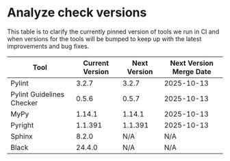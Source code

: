 # Analyze check versions

This table is to clarify the currently pinned version of tools we run in CI and when versions for the tools will be bumped to keep up with the latest improvements and bug fixes.


| Tool | Current Version | Next Version | Next Version Merge Date |
|------|-----------------|--------------|-------------------------|
Pylint | 3.2.7 | 3.2.7 | 2025-10-13 |
Pylint Guidelines Checker | 0.5.6 | 0.5.7 | 2025-10-13 |
MyPy | 1.14.1 | 1.14.1 | 2025-10-13 |
Pyright | 1.1.391 | 1.1.391 | 2025-10-13 |
Sphinx | 8.2.0 | N/A | N/A |
Black | 24.4.0 | N/A | N/A |
